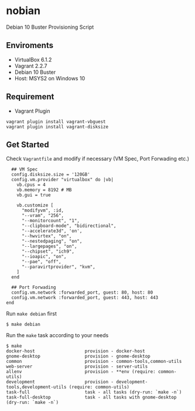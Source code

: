 # nobian
Debian 10 Buster Provisioning Script

## Enviroments

* VirtualBox 6.1.2
* Vagrant 2.2.7
* Debian 10 Buster
* Host: MSYS2 on Windows 10

## Requirement

* Vagrant Plugin

```
vagrant plugin install vagrant-vbguest
vagrant plugin install vagrant-disksize
```

## Get Started

Check `Vagrantfile` and modify if necessary (VM Spec, Port Forwading etc.)

```
  ## VM Spec
  config.disksize.size = '120GB'
  config.vm.provider "virtualbox" do |vb|
    vb.cpus = 4
    vb.memory = 8192 # MB
    vb.gui = true

    vb.customize [
      "modifyvm", :id,
      "--vram", "256",
      "--monitorcount", "1",
      "--clipboard-mode", "bidirectional",
      "--accelerate3d", 'on',
      "--hwvirtex", "on",
      "--nestedpaging", "on",
      "--largepages", "on",
      "--chipset", "ich9",
      "--ioapic", "on",
      "--pae", "off",
      "--paravirtprovider", "kvm",
    ]
  end

  ## Port Forwading
  config.vm.network :forwarded_port, guest: 80, host: 80
  config.vm.network :forwarded_port, guest: 443, host: 443
end
```

Run `make debian` first

```
$ make debian
```

Run the `make` task according to your needs

```
$ make
docker-host                   provision - docker-host
gnome-desktop                 provision - gnome-desktop
common                        provision - common-tools,common-utils
web-server                    provision - server-utils
allenv                        provision - **env (require: common-utils)
development                   provision - development-tools,development-utils (require: common-utils)
task-full                     task - all tasks (dry-run: `make -n`)
task-full-desktop             task - all tasks with gnome-desktop (dry-run: `make -n`)
```

